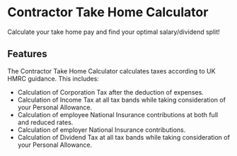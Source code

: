 # Contractor Take Home Calculator
Calculate your take home pay and find your optimal salary/dividend split!

## Features
The Contractor Take Home Calculator calculates taxes according to UK HMRC guidance. This includes:
- Calculation of Corporation Tax after the deduction of expenses.
- Calculation of Income Tax at all tax bands while taking consideration of your Personal Allowance.
- Calculation of employee National Insurance contributions at both full and reduced rates.
- Calculation of employer National Insurance contributions.
- Calculation of Dividend Tax at all tax bands while taking consideration of your Personal Allowance.



